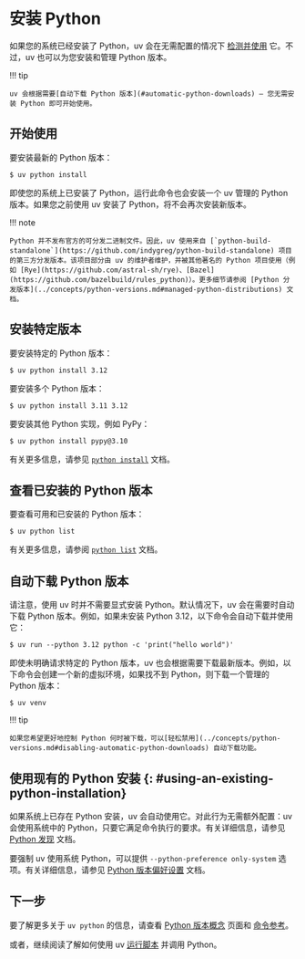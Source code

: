 # 安装 Python

如果您的系统已经安装了 Python，uv 会在无需配置的情况下
[检测并使用](#using-an-existing-python-installation) 它。不过，uv 也可以为您安装和管理 Python 版本。

!!! tip

    uv 会根据需要[自动下载 Python 版本](#automatic-python-downloads) — 您无需安装 Python 即可开始使用。

## 开始使用

要安装最新的 Python 版本：

```console
$ uv python install
```

即使您的系统上已安装了 Python，运行此命令也会安装一个 uv 管理的 Python 版本。如果您之前使用 uv 安装了 Python，将不会再次安装新版本。

!!! note

    Python 并不发布官方的可分发二进制文件。因此，uv 使用来自 [`python-build-standalone`](https://github.com/indygreg/python-build-standalone) 项目的第三方分发版本。该项目部分由 uv 的维护者维护，并被其他著名的 Python 项目使用（例如 [Rye](https://github.com/astral-sh/rye)、[Bazel](https://github.com/bazelbuild/rules_python)）。更多细节请参阅 [Python 分发版本](../concepts/python-versions.md#managed-python-distributions) 文档。

## 安装特定版本

要安装特定的 Python 版本：

```console
$ uv python install 3.12
```

要安装多个 Python 版本：

```console
$ uv python install 3.11 3.12
```

要安装其他 Python 实现，例如 PyPy：

```console
$ uv python install pypy@3.10
```

有关更多信息，请参见 [`python install`](../concepts/python-versions.md#installing-a-python-version) 文档。

## 查看已安装的 Python 版本

要查看可用和已安装的 Python 版本：

```console
$ uv python list
```

有关更多信息，请参阅 [`python list`](../concepts/python-versions.md#viewing-available-python-versions) 文档。

## 自动下载 Python 版本

请注意，使用 uv 时并不需要显式安装 Python。默认情况下，uv 会在需要时自动下载 Python 版本。例如，如果未安装 Python 3.12，以下命令会自动下载并使用它：

```console
$ uv run --python 3.12 python -c 'print("hello world")'
```

即使未明确请求特定的 Python 版本，uv 也会根据需要下载最新版本。例如，以下命令会创建一个新的虚拟环境，如果找不到 Python，则下载一个管理的 Python 版本：

```console
$ uv venv
```

!!! tip

    如果您希望更好地控制 Python 何时被下载，可以[轻松禁用](../concepts/python-versions.md#disabling-automatic-python-downloads) 自动下载功能。

## 使用现有的 Python 安装 {: #using-an-existing-python-installation}

如果系统上已存在 Python 安装，uv 会自动使用它。对此行为无需额外配置：uv 会使用系统中的 Python，只要它满足命令执行的要求。有关详细信息，请参见 [Python 发现](../concepts/python-versions.md#discovery-of-python-versions) 文档。

要强制 uv 使用系统 Python，可以提供 `--python-preference only-system` 选项。有关详细信息，请参见 [Python 版本偏好设置](../concepts/python-versions.md#adjusting-python-version-preferences) 文档。

## 下一步

要了解更多关于 `uv python` 的信息，请查看 [Python 版本概念](../concepts/python-versions.md) 页面和 [命令参考](../reference/cli.md#uv-python)。

或者，继续阅读了解如何使用 uv [运行脚本](./scripts.md) 并调用 Python。
